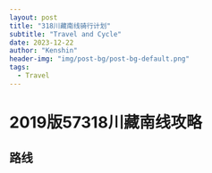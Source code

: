 ```yaml
---
layout: post
title: "318川藏南线骑行计划"
subtitle: "Travel and Cycle"
date: 2023-12-22
author: "Kenshin"
header-img: "img/post-bg/post-bg-default.png"
tags:
  - Travel
---
```


# 2019版57318川藏南线攻略

## 路线